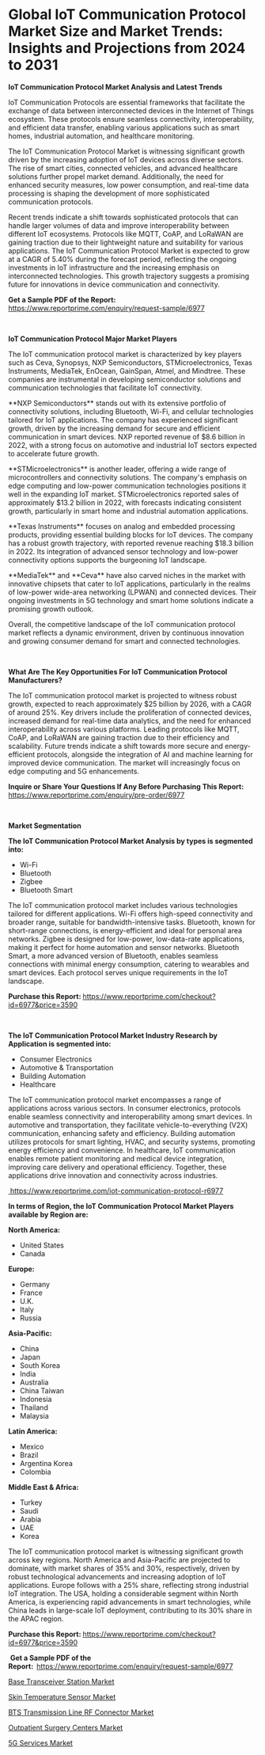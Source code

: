 <p><h1>Global IoT Communication Protocol Market Size and Market Trends: Insights and Projections from 2024 to 2031</h1></p><p><strong>IoT Communication Protocol Market Analysis and Latest Trends</strong></p>
<p><p>IoT Communication Protocols are essential frameworks that facilitate the exchange of data between interconnected devices in the Internet of Things ecosystem. These protocols ensure seamless connectivity, interoperability, and efficient data transfer, enabling various applications such as smart homes, industrial automation, and healthcare monitoring.</p><p>The IoT Communication Protocol Market is witnessing significant growth driven by the increasing adoption of IoT devices across diverse sectors. The rise of smart cities, connected vehicles, and advanced healthcare solutions further propel market demand. Additionally, the need for enhanced security measures, low power consumption, and real-time data processing is shaping the development of more sophisticated communication protocols.</p><p>Recent trends indicate a shift towards sophisticated protocols that can handle larger volumes of data and improve interoperability between different IoT ecosystems. Protocols like MQTT, CoAP, and LoRaWAN are gaining traction due to their lightweight nature and suitability for various applications. The IoT Communication Protocol Market is expected to grow at a CAGR of 5.40% during the forecast period, reflecting the ongoing investments in IoT infrastructure and the increasing emphasis on interconnected technologies. This growth trajectory suggests a promising future for innovations in device communication and connectivity.</p></p>
<p><strong>Get a Sample PDF of the Report:&nbsp;</strong> <a href="https://www.reportprime.com/enquiry/request-sample/6977">https://www.reportprime.com/enquiry/request-sample/6977</a></p>
<p>&nbsp;</p>
<p><strong>IoT Communication Protocol Major Market Players</strong></p>
<p><p>The IoT communication protocol market is characterized by key players such as Ceva, Synopsys, NXP Semiconductors, STMicroelectronics, Texas Instruments, MediaTek, EnOcean, GainSpan, Atmel, and Mindtree. These companies are instrumental in developing semiconductor solutions and communication technologies that facilitate IoT connectivity.</p><p>**NXP Semiconductors** stands out with its extensive portfolio of connectivity solutions, including Bluetooth, Wi-Fi, and cellular technologies tailored for IoT applications. The company has experienced significant growth, driven by the increasing demand for secure and efficient communication in smart devices. NXP reported revenue of $8.6 billion in 2022, with a strong focus on automotive and industrial IoT sectors expected to accelerate future growth.</p><p>**STMicroelectronics** is another leader, offering a wide range of microcontrollers and connectivity solutions. The company's emphasis on edge computing and low-power communication technologies positions it well in the expanding IoT market. STMicroelectronics reported sales of approximately $13.2 billion in 2022, with forecasts indicating consistent growth, particularly in smart home and industrial automation applications.</p><p>**Texas Instruments** focuses on analog and embedded processing products, providing essential building blocks for IoT devices. The company has a robust growth trajectory, with reported revenue reaching $18.3 billion in 2022. Its integration of advanced sensor technology and low-power connectivity options supports the burgeoning IoT landscape.</p><p>**MediaTek** and **Ceva** have also carved niches in the market with innovative chipsets that cater to IoT applications, particularly in the realms of low-power wide-area networking (LPWAN) and connected devices. Their ongoing investments in 5G technology and smart home solutions indicate a promising growth outlook.</p><p>Overall, the competitive landscape of the IoT communication protocol market reflects a dynamic environment, driven by continuous innovation and growing consumer demand for smart and connected technologies.</p></p>
<p>&nbsp;</p>
<p><strong>What Are The Key Opportunities For IoT Communication Protocol Manufacturers?</strong></p>
<p><p>The IoT communication protocol market is projected to witness robust growth, expected to reach approximately $25 billion by 2026, with a CAGR of around 25%. Key drivers include the proliferation of connected devices, increased demand for real-time data analytics, and the need for enhanced interoperability across various platforms. Leading protocols like MQTT, CoAP, and LoRaWAN are gaining traction due to their efficiency and scalability. Future trends indicate a shift towards more secure and energy-efficient protocols, alongside the integration of AI and machine learning for improved device communication. The market will increasingly focus on edge computing and 5G enhancements.</p></p>
<p><strong>Inquire or Share Your Questions If Any Before Purchasing This Report:</strong> <a href="https://www.reportprime.com/enquiry/pre-order/6977">https://www.reportprime.com/enquiry/pre-order/6977</a></p>
<p>&nbsp;</p>
<p><strong>Market Segmentation</strong></p>
<p><strong>The IoT Communication Protocol Market Analysis by types is segmented into:</strong></p>
<p><ul><li>Wi-Fi</li><li>Bluetooth</li><li>Zigbee</li><li>Bluetooth Smart</li></ul></p>
<p><p>The IoT communication protocol market includes various technologies tailored for different applications. Wi-Fi offers high-speed connectivity and broader range, suitable for bandwidth-intensive tasks. Bluetooth, known for short-range connections, is energy-efficient and ideal for personal area networks. Zigbee is designed for low-power, low-data-rate applications, making it perfect for home automation and sensor networks. Bluetooth Smart, a more advanced version of Bluetooth, enables seamless connections with minimal energy consumption, catering to wearables and smart devices. Each protocol serves unique requirements in the IoT landscape.</p></p>
<p><strong>Purchase this Report:&nbsp;</strong><a href="https://www.reportprime.com/checkout?id=6977&price=3590">https://www.reportprime.com/checkout?id=6977&price=3590</a></p>
<p>&nbsp;</p>
<p><strong>The IoT Communication Protocol Market Industry Research by Application is segmented into:</strong></p>
<p><ul><li>Consumer Electronics</li><li>Automotive & Transportation</li><li>Building Automation</li><li>Healthcare</li></ul></p>
<p><p>The IoT communication protocol market encompasses a range of applications across various sectors. In consumer electronics, protocols enable seamless connectivity and interoperability among smart devices. In automotive and transportation, they facilitate vehicle-to-everything (V2X) communication, enhancing safety and efficiency. Building automation utilizes protocols for smart lighting, HVAC, and security systems, promoting energy efficiency and convenience. In healthcare, IoT communication enables remote patient monitoring and medical device integration, improving care delivery and operational efficiency. Together, these applications drive innovation and connectivity across industries.</p></p>
<p><a href="https://www.reportprime.com/iot-communication-protocol-r6977">&nbsp;https://www.reportprime.com/iot-communication-protocol-r6977</a></p>
<p><strong>In terms of Region, the IoT Communication Protocol Market Players available by Region are:</strong></p>
<p>
    <p> <strong> North America: </strong>
        <ul>
            <li>United States</li>
            <li>Canada</li>
        </ul>
        </p> 
    <p> <strong> Europe: </strong>
        <ul>
            <li>Germany</li>
            <li>France</li>
            <li>U.K.</li>
            <li>Italy</li>
            <li>Russia</li>
        </ul>
        </p> 
    <p> <strong> Asia-Pacific: </strong>
        <ul>
            <li>China</li>
            <li>Japan</li>
            <li>South Korea</li>
            <li>India</li>
            <li>Australia</li>
            <li>China Taiwan</li>
            <li>Indonesia</li>
            <li>Thailand</li>
            <li>Malaysia</li>
        </ul>
        </p> 
    <p> <strong> Latin America: </strong>
        <ul>
            <li>Mexico</li>
            <li>Brazil</li>
            <li>Argentina Korea</li>
            <li>Colombia</li>
        </ul>
        </p> 
    <p> <strong> Middle East & Africa: </strong>
        <ul>
            <li>Turkey</li>
            <li>Saudi</li>
            <li>Arabia</li>
            <li>UAE</li>
            <li>Korea</li>
        </ul>
    </p>
    </p>
<p><p>The IoT communication protocol market is witnessing significant growth across key regions. North America and Asia-Pacific are projected to dominate, with market shares of 35% and 30%, respectively, driven by robust technological advancements and increasing adoption of IoT applications. Europe follows with a 25% share, reflecting strong industrial IoT integration. The USA, holding a considerable segment within North America, is experiencing rapid advancements in smart technologies, while China leads in large-scale IoT deployment, contributing to its 30% share in the APAC region.</p></p>
<p><strong>Purchase this Report: </strong><a href="https://www.reportprime.com/checkout?id=6977&price=3590">https://www.reportprime.com/checkout?id=6977&price=3590</a></p>
<p>&nbsp;<strong>Get a Sample PDF of the Report:&nbsp;&nbsp;</strong><a href="https://www.reportprime.com/enquiry/request-sample/6977">https://www.reportprime.com/enquiry/request-sample/6977</a></p>
<p><strong></strong></p>
<p><p><a href="https://github.com/aiko92han/Market-Research-Report-List-1/blob/main/base-transceiver-station-market.md">Base Transceiver Station Market</a></p><p><a href="https://medium.com/@tracey.skinner9085/mapping-the-skin-temperature-sensor-market-trends-challenges-and-breakthroughs-2024-2031-7bc654a17675">Skin Temperature Sensor Market</a></p><p><a href="https://issuu.com/reportprime-2/docs/bts-transmission-line-rf-connector-_aa8a293507ae62">BTS Transmission Line RF Connector Market</a></p><p><a href="https://www.linkedin.com/pulse/global-outpatient-surgery-centers-market-trends-forecasts-irxjc?trackingId=sm8On4wdRgGlf7y8BRe7qQ%3D%3D">Outpatient Surgery Centers Market</a></p><p><a href="https://github.com/michaelhall412/Market-Research-Report-List-1/blob/main/5g-services-market.md">5G Services Market</a></p></p>